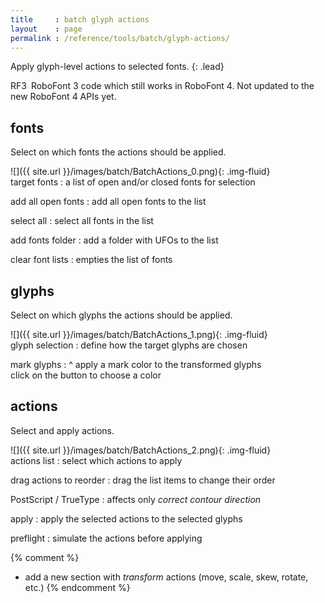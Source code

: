 ```yaml
---
title     : batch glyph actions
layout    : page
permalink : /reference/tools/batch/glyph-actions/
---
```


Apply glyph-level actions to selected fonts.
{: .lead}

<span class="badge text-bg-warning rounded-0">RF3</span> RoboFont 3 code which still works in RoboFont 4. Not updated to the new RoboFont 4 APIs yet.


fonts
-----

Select on which fonts the actions should be applied.

<div class='row'>

<div class='col-sm' markdown='1'>
![]({{ site.url }}/images/batch/BatchActions_0.png){: .img-fluid}
</div>

<div class='col-sm' markdown='1'>
target fonts
: a list of open and/or closed fonts for selection

add all open fonts
: add all open fonts to the list

select all
: select all fonts in the list

add fonts folder
: add a folder with UFOs to the list

clear font lists
: empties the list of fonts
</div>

</div>


glyphs
------

Select on which glyphs the actions should be applied.

<div class='row'>

<div class='col-sm' markdown='1'>
![]({{ site.url }}/images/batch/BatchActions_1.png){: .img-fluid}
</div>

<div class='col-sm' markdown='1'>
glyph selection
: define how the target glyphs are chosen

mark glyphs
: ^
  apply a mark color to the transformed glyphs  
  click on the button to choose a color
</div>

</div>


actions
-------

Select and apply actions.

<div class='row'>

<div class='col-sm' markdown='1'>
![]({{ site.url }}/images/batch/BatchActions_2.png){: .img-fluid}
</div>

<div class='col-sm' markdown='1'>
actions list
: select which actions to apply

drag actions to reorder
: drag the list items to change their order

PostScript / TrueType
: affects only *correct contour direction*

apply
: apply the selected actions to the selected glyphs

preflight
: simulate the actions before applying
</div>

</div>


{% comment %}
- add a new section with *transform* actions (move, scale, skew, rotate, etc.)
{% endcomment %}
